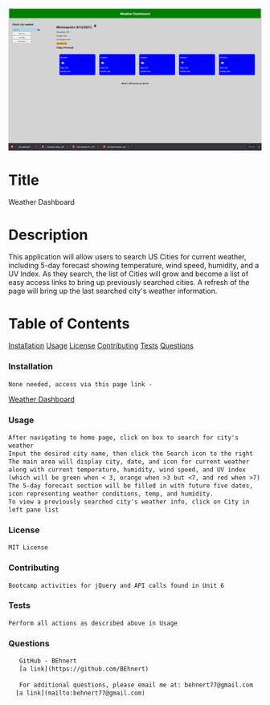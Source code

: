 ![](images/Weather_Dashboard.png)
  # Title
  Weather Dashboard

  # Description
  This application will allow users to search US Cities for current weather, including 5-day forecast showing temperature, wind speed, humidity, and a UV Index.  As they search, the list of Cities will grow and become a list of easy access links to bring up previously searched cities.  A refresh of the page will bring up the last searched city's weather information.

  # Table of Contents
   [Installation](#installation)
   [Usage](#usage)
   [License](#license)
   [Contributing](#contributing)
   [Tests](#tests)
   [Questions](#questions)
  
  ### Installation
    None needed, access via this page link - 
      
  [Weather Dashboard](https://behnert.github.io/Weather_Dashboard/)

      
  ### Usage
    After navigating to home page, click on box to search for city's weather
    Input the desired city name, then click the Search icon to the right
    The main area will display city, date, and icon for current weather along with current temperature, humidity, wind speed, and UV index (which will be green when < 3, orange when >3 but <7, and red when >7)
    The 5-day forecast section will be filled in with future five dates, icon representing weather conditions, temp, and humidity.
    To view a previously searched city's weather info, click on City in left pane list 

  ### License
    MIT License
 
  ### Contributing
    Bootcamp activities for jQuery and API calls found in Unit 6

  ### Tests
    Perform all actions as described above in Usage

  ### Questions
       GitHub - BEhnert
       [a link](https://github.com/BEhnert)
      
       For additional questions, please email me at: behnert77@gmail.com
      [a link](mailto:behnert77@gmail.com)